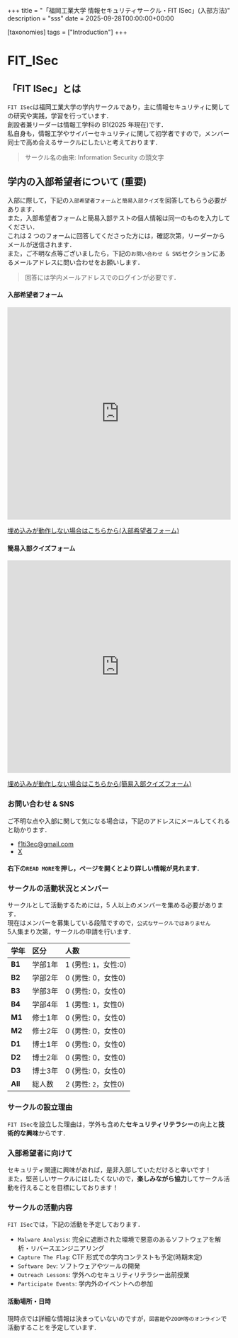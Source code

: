 +++
title = "「福岡工業大学 情報セキュリティサークル・FIT ISec」(入部方法)"
description = "sss"
date = 2025-09-28T00:00:00+00:00

[taxonomies]
tags = ["Introduction"]
+++

# FIT_ISec

## 「FIT ISec」とは

`FIT ISec`は福岡工業大学の学内サークルであり，主に情報セキュリティに関しての研究や実践，学習を行っています．<br>
創設者兼リーダーは情報工学科の B1(2025 年現在)です．<br>
私自身も，情報工学やサイバーセキュリティに関して初学者ですので，メンバー同士で高め合えるサークルにしたいと考えております．

> サークル名の由来: Information Security の頭文字

## 学内の入部希望者について (重要)

入部に際して，下記の`入部希望者フォーム`と`簡易入部クイズ`を回答してもらう必要があります．<br>
また，入部希望者フォームと簡易入部テストの個人情報は同一のものを入力してください．<br>
これは 2 つのフォームに回答してくださった方には，確認次第，リーダーからメールが送信されます．<br>
また，ご不明な点等ございましたら，下記の`お問い合わせ & SNS`セクションにあるメールアドレスに問い合わせをお願いします．

> 回答には学内メールアドレスでのログインが必要です．

#### 入部希望者フォーム

<iframe width="640px" height="480px" src="https://forms.office.com/Pages/ResponsePage.aspx?id=NIp2LOKKdUey6PnQAqEadNeWli7uRm5PgqZccQdHKXBUNk1XSVVDWFRLOEEzR0FMRzVSR0FMR0FCWS4u&embed=true" frameborder="0" marginwidth="0" marginheight="0" style="border: none; max-width:100%; max-height:100vh" allowfullscreen webkitallowfullscreen mozallowfullscreen msallowfullscreen> </iframe>

[埋め込みが動作しない場合はこちらから(入部希望者フォーム)](https://forms.office.com/Pages/ResponsePage.aspx?id=NIp2LOKKdUey6PnQAqEadNeWli7uRm5PgqZccQdHKXBUNk1XSVVDWFRLOEEzR0FMRzVSR0FMR0FCWS4u)

#### 簡易入部クイズフォーム

<iframe width="640px" height="480px" src="https://forms.office.com/Pages/ResponsePage.aspx?id=NIp2LOKKdUey6PnQAqEadNeWli7uRm5PgqZccQdHKXBURURGMTJVWFVPNUVKWlBVSjJINlZLUFc3Vi4u&embed=true" frameborder="0" marginwidth="0" marginheight="0" style="border: none; max-width:100%; max-height:100vh" allowfullscreen webkitallowfullscreen mozallowfullscreen msallowfullscreen> </iframe>

[埋め込みが動作しない場合はこちらから(簡易入部クイズフォーム)](https://forms.office.com/Pages/ResponsePage.aspx?id=NIp2LOKKdUey6PnQAqEadNeWli7uRm5PgqZccQdHKXBURURGMTJVWFVPNUVKWlBVSjJINlZLUFc3Vi4u)

### お問い合わせ & SNS

ご不明な点や入部に関して気になる場合は，下記のアドレスにメールしてくれると助かります．

- <a href="mailto:f1ti3ec@gmail.com">f1ti3ec@gmail.com</a>
- [X](https://x.com/FIT_ISec)

#### 右下の`READ MORE`を押し，ページを開くとより詳しい情報が見れます．

<!--more-->

### サークルの活動状況とメンバー

サークルとして活動するためには，5 人以上のメンバーを集める必要があります．<br>
現在はメンバーを募集している段階ですので，`公式なサークルではありません`<br>
5人集まり次第，サークルの申請を行います．

| 学年 | 区分 | 人数 |
| :--- | :--- | :--- |
| **B1** | 学部1年 | 1 (男性: `1`，女性:0) |
| **B2** | 学部2年 | 0 (男性: 0，女性0) |
| **B3** | 学部3年 | 0 (男性: 0，女性0) |
| **B4** | 学部4年 | 1 (男性: `1`，女性0) |
| **M1** | 修士1年 | 0 (男性: 0，女性0) |
| **M2** | 修士2年 | 0 (男性: 0，女性0) |
| **D1** | 博士1年 | 0 (男性: 0，女性0) |
| **D2** | 博士2年 | 0 (男性: 0，女性0) |
| **D3** | 博士3年 | 0 (男性: 0，女性0) |
| **All** | 総人数 | 2 (男性: `2`，女性0) |


### サークルの設立理由

`FIT ISec`を設立した理由は，学外も含めた**セキュリティリテラシー**の向上と**技術的な興味**からです．

### 入部希望者に向けて

セキュリティ関連に興味があれば，是非入部していただけると幸いです！<br>
また，堅苦しいサークルにはしたくないので，**楽しみながら協力**してサークル活動を行えることを目標にしております！<br>

### サークルの活動内容

`FIT ISec`では，下記の活動を予定しております．

- `Malware Analysis`: 完全に遮断された環境で悪意のあるソフトウェアを解析・リバースエンジニアリング
- `Capture The Flag`: CTF 形式での学内コンテストも予定(時期未定)
- `Software Dev`: ソフトウェアやツールの開発
- `Outreach Lessons`: 学外へのセキュリティリテラシー出前授業
- `Participate Events`: 学内外のイベントへの参加

#### 活動場所・日時
現時点では詳細な情報は決まっていないのですが，`図書館`や`ZOOM等のオンライン`で活動することを予定しています．
